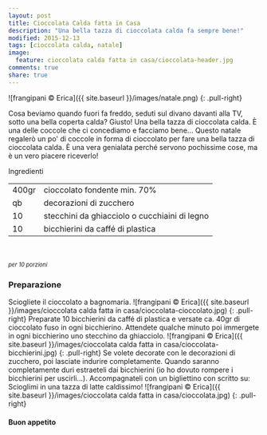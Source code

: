 ```yaml
---
layout: post
title: Cioccolata Calda fatta in Casa
description: "Una bella tazza di cioccolata calda fa sempre bene!"
modified: 2015-12-13
tags: [cioccolata calda, natale]
image:
  feature: cioccolata calda fatta in casa/cioccolata-header.jpg
comments: true
share: true
---
```


![frangipani © Erica]({{ site.baseurl }}/images/natale.png)
{: .pull-right}

Cosa beviamo quando fuori fa freddo, seduti sul divano davanti alla TV, sotto una bella coperta calda? Giusto! Una bella tazza di cioccolata calda. È una delle coccole che ci concediamo e facciamo bene... Questo natale regalerò un po' di coccole in forma di cioccolato per fare una bella tazza di cioccolata calda. È una vera genialata perché servono pochissime cose, ma è un vero piacere riceverlo!


<div class="ingredients">
  <div class="ingredients-title">Ingredienti</div>
  <table>
    <tbody>
      </tr>
      <tr>
        <td>400gr</td>
        <td>cioccolato fondente min. 70%</td>
      </tr>
      <tr>
        <td>qb</td>
        <td>decorazioni di zucchero</td>
      </tr>
      <tr>
        <td>10</td>
        <td>stecchini da ghiacciolo o cucchiaini di legno</td>
      </tr>
      <tr>
        <td>10</td>
        <td>bicchierini da caffé di plastica</td>   
      </tr>
    </tbody>
  </table>
  <br></br>
  <i class="pull-right" style="font-size: 80%;">per 10 porzioni</i>
</div>


<h3>
  <font color="grey">
    <i class="icon-cogs"></i>
  </font> Preparazione
</h3>

Sciogliete il cioccolato a bagnomaria. 
![frangipani © Erica]({{ site.baseurl }}/images/cioccolata calda fatta in casa/cioccolata-cioccolato.jpg)
{: .pull-right}
Preparate 10 bicchierini da caffé di plastica e versate ca. 40gr di cioccolato fuso in ogni bicchierino. Attendete qualche minuto poi immergete in ogni bicchierino uno stecchino da ghiacciolo.
![frangipani © Erica]({{ site.baseurl }}/images/cioccolata calda fatta in casa/cioccolata-bicchierini.jpg)
{: .pull-right}
Se volete decorate con le decorazioni di zucchero, poi lasciate indurire completamente. Quando saranno completamente duri estraeteli dai bicchierini (io ho dovuto rompere i bicchierini per uscirli...). Accompagnateli con un bigliettino con scritto su: Scioglimi in una tazza di latte caldissimo!
![frangipani © Erica]({{ site.baseurl }}/images/cioccolata calda fatta in casa/cioccolata.jpg)
{: .pull-right}

<h4>Buon appetito
  <font color="red">
    <i class="icon-smile"></i>
  </font>
</h4>
